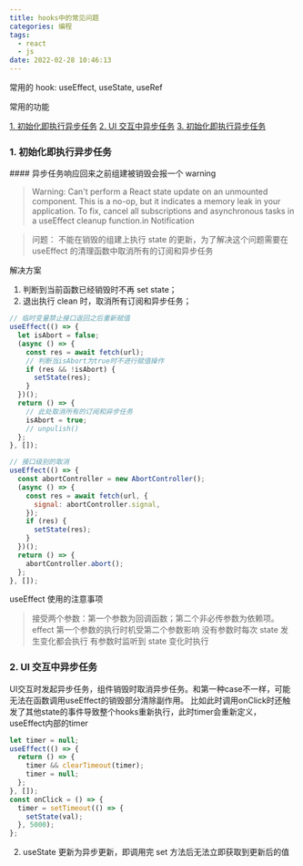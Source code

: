 ```yaml
---
title: hooks中的常见问题
categories: 编程
tags:
  - react
  - js
date: 2022-02-28 10:46:13
---
```


常用的 hook: useEffect, useState, useRef

常用的功能

<a href="#1">1. 初始化即执行异步任务</a>
<a href="#2">2. UI 交互中异步任务</a>
<a href="#3">3. 初始化即执行异步任务</a>

<h3 id="1">1. 初始化即执行异步任务</h3>
#### 异步任务响应回来之前组建被销毁会报一个 warning

> Warning: Can't perform a React state update on an unmounted component. This is a no-op, but it indicates a memory leak in your application. To fix, cancel all subscriptions and asynchronous tasks in a useEffect cleanup function.in Notification

> 问题： 不能在销毁的组建上执行 state 的更新，为了解决这个问题需要在 useEffect 的清理函数中取消所有的订阅和异步任务

解决方案

1. 判断到当前函数已经销毁时不再 set state；
2. 退出执行 clean 时，取消所有订阅和异步任务；

```javascript
// 临时变量禁止接口返回之后重新赋值
useEffect(() => {
  let isAbort = false;
  (async () => {
    const res = await fetch(url);
    // 判断当isAbort为true时不进行赋值操作
    if (res && !isAbort) {
      setState(res);
    }
  })();
  return () => {
    // 此处取消所有的订阅和异步任务
    isAbort = true;
    // unpulish()
  };
}, []);

// 接口级别的取消
useEffect(() => {
  const abortController = new AbortController();
  (async () => {
    const res = await fetch(url, {
      signal: abortController.signal,
    });
    if (res) {
      setState(res);
    }
  })();
  return () => {
    abortController.abort();
  };
}, []);
```

useEffect 使用的注意事项

> 接受两个参数：第一个参数为回调函数；第二个非必传参数为依赖项。
> effect 第一个参数的执行时机受第二个参数影响
> 没有参数时每次 state 发生变化都会执行
> 有参数时监听到 state 变化时执行

<h3 id="2">2. UI 交互中异步任务</h3>
UI交互时发起异步任务，组件销毁时取消异步任务。和第一种case不一样，可能无法在函数调用useEffect的销毁部分清除副作用。
比如此时调用onClick时还触发了其他state的事件导致整个hooks重新执行，此时timer会重新定义，useEffect内部的timer

```javascript
let timer = null;
useEffect(() => {
  return () => {
    timer && clearTimeout(timer);
    timer = null;
  };
}, []);
const onClick = () => {
  timer = setTimeout(() => {
    setState(val);
  }, 5000);
};
```

2. useState 更新为异步更新，即调用完 set 方法后无法立即获取到更新后的值
